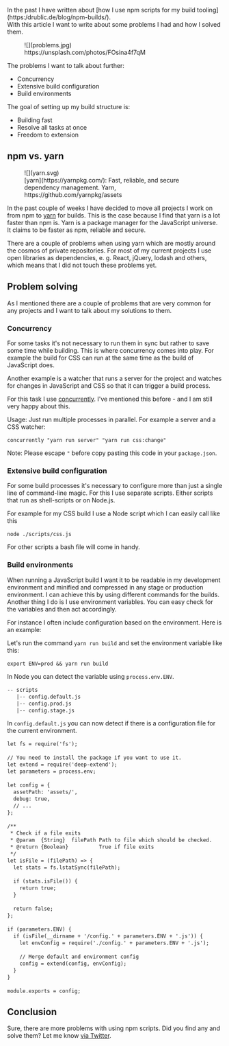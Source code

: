 <p class="post__intro" markdown="1">
In the past I have written about [how I use npm scripts for my build tooling](https:/drublic.de/blog/npm-builds/).<br>
With this article I want to write about some problems I had and how I solved them.</p>


<figure class="image image--block" markdown="1">
  ![](problems.jpg)

<figcaption class="image__caption image__caption--no-border" markdown="1">
  <span class="image__caption__copywrite">https://unsplash.com/photos/FOsina4f7qM</span>
</figcaption>
</figure>


The problems I want to talk about further:

* Concurrency
* Extensive build configuration
* Build environments

The goal of setting up my build structure is:

* Building fast
* Resolve all tasks at once
* Freedom to extension

## npm vs. yarn

<figure class="image image--left" markdown="1">
  ![](yarn.svg)

<figcaption class="image__caption" markdown="1">
  [yarn](https://yarnpkg.com/): Fast, reliable, and secure dependency management.
  <span class="image__caption__copywrite">Yarn, https://github.com/yarnpkg/assets</span>
</figcaption>
</figure>

In the past couple of weeks I have decided to move all projects I work on from npm to [yarn](https://yarnpkg.com/) for builds. This is the case because I find that yarn is a lot faster than npm is.
Yarn is a package manager for the JavaScript universe. It claims to be faster as npm, reliable and secure.

There are a couple of problems when using yarn which are mostly around the cosmos of private repositories. For most of my current projects I use open libraries as dependencies, e. g. React, jQuery, lodash and others, which means that I did not touch these problems yet.

## Problem solving

As I mentioned there are a couple of problems that are very common for any projects and I want to talk about my solutions to them.

### Concurrency

For some tasks it's not necessary to run them in sync but rather to save some time while building. This is where concurrency comes into play.
For example the build for CSS can run at the same time as the build of JavaScript does.

Another example is a watcher that runs a server for the project and watches for changes in JavaScript and CSS so that it can trigger a build process.

For this task I use [concurrently](https://www.npmjs.com/package/concurrently). I've mentioned this before - and I am still very happy about this.

Usage: Just run multiple processes in parallel. For example a server and a CSS watcher:

    concurrently "yarn run server" "yarn run css:change"

Note: Please escape `"` before copy pasting this code in your `package.json`.

### Extensive build configuration

For some build processes it's necessary to configure more than just a single line of command-line magic. For this I use separate scripts. Either scripts that run as shell-scripts or on Node.js.

For example for my CSS build I use a Node script which I can easily call like this

    node ./scripts/css.js

For other scripts a bash file will come in handy.

### Build environments

When running a JavaScript build I want it to be readable in my development environment and minified and compressed in any stage or production environment. I can achieve this by using different commands for the builds.
Another thing I do is I use environment variables. You can easy check for the variables and then act accordingly.

For instance I often include configuration based on the environment. Here is an example:

Let's run the command `yarn run build` and set the environment variable like this:

    export ENV=prod && yarn run build

In Node you can detect the variable using `process.env.ENV`.

```
-- scripts
   |-- config.default.js
   |-- config.prod.js
   |-- config.stage.js
```

In `config.default.js` you can now detect if there is a configuration file for the current environment.

```
let fs = require('fs');

// You need to install the package if you want to use it.
let extend = require('deep-extend');
let parameters = process.env;

let config = {
  assetPath: 'assets/',
  debug: true,
  // ...
};

/**
 * Check if a file exits
 * @param  {String}  filePath Path to file which should be checked.
 * @return {Boolean}          True if file exits
 */
let isFile = (filePath) => {
  let stats = fs.lstatSync(filePath);

  if (stats.isFile()) {
    return true;
  }

  return false;
};

if (parameters.ENV) {
  if (isFile(__dirname + '/config.' + parameters.ENV + '.js')) {
    let envConfig = require('./config.' + parameters.ENV + '.js');

    // Merge default and environment config
    config = extend(config, envConfig);
  }
}

module.exports = config;
```

## Conclusion

Sure, there are more problems with using npm scripts. Did you find any and solve them? Let me know [via Twitter](https://twitter.com/drublic).
